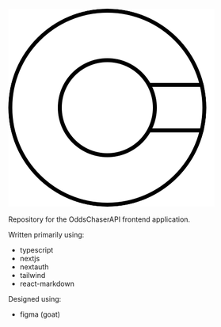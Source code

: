 ![OddsChaserAPI](/public/oc.svg)

Repository for the OddsChaserAPI frontend application.

Written primarily using:
- typescript
- nextjs
- nextauth
- tailwind
- react-markdown

Designed using:
- figma (goat)
